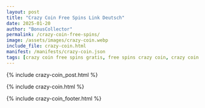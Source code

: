 ```yaml
---
layout: post
title: "Crazy Coin Free Spins Link Deutsch"
date: 2025-01-20
author: "BonusCollector"
permalink: /crazy-coin-free-spins/
image: /assets/images/crazy-coin.webp
include_file: crazy-coin.html
manifest: /manifests/crazy-coin.json
tags: [crazy coin free spins gratis, free spins crazy coin, crazy coin codes]
---
```


{% include crazy-coin_post.html %}

{% include crazy-coin.html %}

{% include crazy-coin_footer.html %}